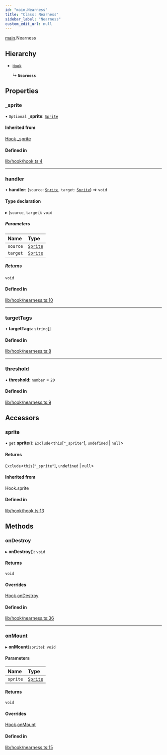 ```yaml
---
id: "main.Nearness"
title: "Class: Nearness"
sidebar_label: "Nearness"
custom_edit_url: null
---
```


[main](../modules/main.md).Nearness

## Hierarchy

- [`Hook`](main.Hook.md)

  ↳ **`Nearness`**

## Properties

### \_sprite

• `Optional` **\_sprite**: [`Sprite`](sprite.Sprite.md)

#### Inherited from

[Hook](main.Hook.md).[_sprite](main.Hook.md#_sprite)

#### Defined in

[lib/hook/hook.ts:4](https://github.com/rycont/stadium/blob/eca21ca/lib/hook/hook.ts#L4)

___

### handler

• **handler**: (`source`: [`Sprite`](sprite.Sprite.md), `target`: [`Sprite`](sprite.Sprite.md)) => `void`

#### Type declaration

▸ (`source`, `target`): `void`

##### Parameters

| Name | Type |
| :------ | :------ |
| `source` | [`Sprite`](sprite.Sprite.md) |
| `target` | [`Sprite`](sprite.Sprite.md) |

##### Returns

`void`

#### Defined in

[lib/hook/nearness.ts:10](https://github.com/rycont/stadium/blob/eca21ca/lib/hook/nearness.ts#L10)

___

### targetTags

• **targetTags**: `string`[]

#### Defined in

[lib/hook/nearness.ts:8](https://github.com/rycont/stadium/blob/eca21ca/lib/hook/nearness.ts#L8)

___

### threshold

• **threshold**: `number` = `20`

#### Defined in

[lib/hook/nearness.ts:9](https://github.com/rycont/stadium/blob/eca21ca/lib/hook/nearness.ts#L9)

## Accessors

### sprite

• `get` **sprite**(): `Exclude`\<`this`[``"_sprite"``], `undefined` \| ``null``\>

#### Returns

`Exclude`\<`this`[``"_sprite"``], `undefined` \| ``null``\>

#### Inherited from

Hook.sprite

#### Defined in

[lib/hook/hook.ts:13](https://github.com/rycont/stadium/blob/eca21ca/lib/hook/hook.ts#L13)

## Methods

### onDestroy

▸ **onDestroy**(): `void`

#### Returns

`void`

#### Overrides

[Hook](main.Hook.md).[onDestroy](main.Hook.md#ondestroy)

#### Defined in

[lib/hook/nearness.ts:36](https://github.com/rycont/stadium/blob/eca21ca/lib/hook/nearness.ts#L36)

___

### onMount

▸ **onMount**(`sprite`): `void`

#### Parameters

| Name | Type |
| :------ | :------ |
| `sprite` | [`Sprite`](sprite.Sprite.md) |

#### Returns

`void`

#### Overrides

[Hook](main.Hook.md).[onMount](main.Hook.md#onmount)

#### Defined in

[lib/hook/nearness.ts:15](https://github.com/rycont/stadium/blob/eca21ca/lib/hook/nearness.ts#L15)
